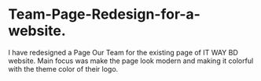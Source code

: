 # Team-Page-Redesign-for-a-website.
I have redesigned a Page Our Team for the existing page of IT WAY BD website. Main focus was make the page look modern and making it colorful with the theme color of their logo. 
